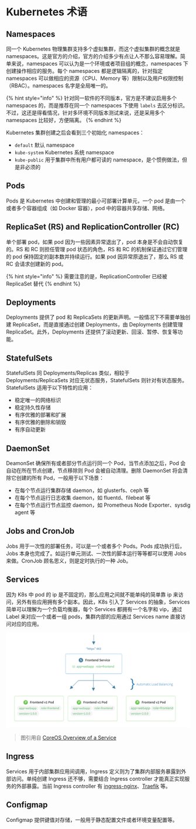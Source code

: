 # Kubernetes 术语

## Namespaces

同一个 Kubernetes 物理集群支持多个虚拟集群，而这个虚拟集群的概念就是 namespaces。这是官方的介绍，官方的介绍多少有点让人不那么容易理解。简单来说，namespaces 可以认为是一个环境或者项目组的概念，namespaces 下创建操作相应的服务。每个 namespaces 都是逻辑隔离的，针对指定 namespaces 可以做相应的资源（CPU、Memory 等）限制以及用户权限控制（RBAC）。namespaces 名字是全局唯一的。

{% hint style="info" %}
针对同一软件的不同版本，官方是不建议启用多个 namespaces 的，而是推荐在同一个 namespaces 下使用 `labels` 去区分标识。不过，这还是得看情况，针对多环境不同版本测试来说，还是采用多个 namespaces 比较好，方便隔离。
{% endhint %}

Kubernetes 集群创建之后会看到三个初始化 namespaces：

- `default` 默认 namespace
- `kube-system` Kubernetes 系统 namespace
- `kube-public` 用于集群中所有用户都可读的 namespace，是个惯例做法，但是非必须的

## Pods

Pods 是 Kubernetes 中创建和管理的最小可部署计算单元，一个 pod 是由一个或者多个容器组成（如 Docker 容器），pod 中的容器共享存储、网络。

## ReplicaSet (RS) and ReplicationController (RC)

单个部署 pod，如果 pod 因为一些因素异常退出了，pod 本身是不会自动恢复的。RS 和 RC 则担任管理 pod 状态的角色，RS 和 RC 的机制保证通过它们管理的 pod 保持固定的副本数并持续运行。如果 pod 因异常原退出了，那么 RS 或 RC 会请求创建新的 pod。

{% hint style="info" %}
需要注意的是，ReplicationController 已经被 ReplicaSet 替代
{% endhint %}

## Deployments

Deployments 提供了 pod 和 ReplicaSets 的更新声明。一般情况下不需要单独创建 ReplicaSet，而是直接通过创建 Deployments，由 Deployments 创建管理 ReplicaSet。此外，Deployments 还提供了滚动更新、回滚、暂停、恢复等功能。

## StatefulSets

StatefulSets 同 Deployments/Replicas 类似，相较于 Deployments/ReplicaSets 对应无状态服务，StatefulSets 则针对有状态服务。StatefulSets 适用于以下特性的应用：

* 稳定唯一的网络标识
* 稳定持久性存储
* 有序优雅的部署和扩展
* 有序优雅的删除和销毁
* 有序自动更新

## DaemonSet

DeamonSet 确保所有或者部分节点运行同一个 Pod，当节点添加之后，Pod 会自动在所在节点创建，节点移除则 Pod 会被自动清理。删除 DaemonSet 将会清除它创建的所有 Pod，一般用于以下场景：

* 在每个节点运行集群存储 daemon，如 glusterfs、ceph 等
* 在每个节点运行日志收集 daemon，如 fluentd、filebeat 等
* 在每个节点运行节点监控 daemon，如 Prometheus Node Exporter、sysdig agent 等

## Jobs and CronJob

Jobs 用于一次性的部署任务，可以是一个或者多个 Pods。Pods 成功执行后，Jobs 本身也完成了。如运行单元测试、一次性的脚本运行等等都可以使用 Jobs 来做。CronJob 顾名思义，则是定时执行的一种 Job。

## Services

因为 K8s 中 pod 的 ip 是不固定的，那么应用之间就不能单纯的简单靠 ip 来访问，另外有些应用拥有多个副本。因此，K8s 引入了 Services 的抽象，Services 简单可以理解为一个负载均衡器，每个 Services 都拥有一个名字和 vip，通过 Label 来对应一个或者一组 pods，集群内部的应用通过 Services name 直接访问对应的应用。

![](images/service.svg)

> 图引用自 [CoreOS Overview of a Service](https://coreos.com/kubernetes/docs/latest/services.html)

## Ingress

Services 用于内部集群应用间调用，Ingress 定义则为了集群内部服务暴露到外部访问。单纯创建 Ingress 还不够，需要结合 Ingress controller 才能真正实现服务的外部暴露。当前 Ingress controller 有 [ingress-nginx](https://github.com/kubernetes/ingress-nginx)、[Traefik](https://github.com/containous/traefik) 等。

## Configmap

Configmap 提供键值对存储，一般用于静态配置文件或者环境变量配置等。

